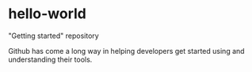 # hello-world
"Getting started" repository

Github has come a long way in helping developers get started using and understanding their tools.
